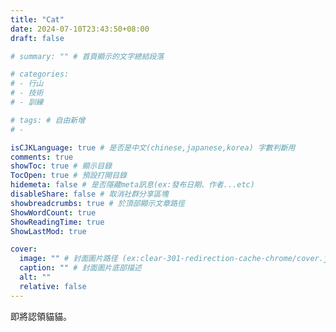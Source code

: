 ```yaml
---
title: "Cat"
date: 2024-07-10T23:43:50+08:00
draft: false

# summary: "" # 首頁顯示的文字總結段落

# categories: 
# - 行山
# - 技術
# - 訓練

# tags: # 自由新增
# - 

isCJKLanguage: true # 是否是中文(chinese,japanese,korea) 字數判斷用
comments: true
showToc: true # 顯示目錄
TocOpen: true # 預設打開目錄
hidemeta: false # 是否隱藏meta訊息(ex:發布日期、作者...etc)
disableShare: false # 取消社群分享區塊
showbreadcrumbs: true # 於頂部顯示文章路徑
ShowWordCount: true
ShowReadingTime: true
ShowLastMod: true

cover:
  image: "" # 封面圖片路径 (ex:clear-301-redirection-cache-chrome/cover.jpg)
  caption: "" # 封面圖片底部描述
  alt: ""
  relative: false
---
```


即將認領貓貓。